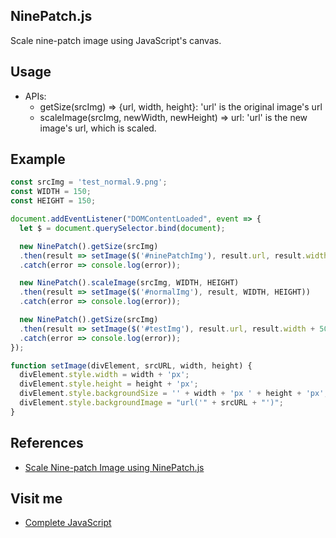 ## NinePatch.js
Scale nine-patch image using JavaScript's canvas.

## Usage
  * APIs:
    + getSize(srcImg) => {url, width, height}: 'url' is the original image's url
    + scaleImage(srcImg, newWidth, newHeight) => url: 'url' is the new image's url, which is scaled.

## Example

```js
const srcImg = 'test_normal.9.png';
const WIDTH = 150;
const HEIGHT = 150;

document.addEventListener("DOMContentLoaded", event => {
  let $ = document.querySelector.bind(document);

  new NinePatch().getSize(srcImg)
  .then(result => setImage($('#ninePatchImg'), result.url, result.width, result.height))
  .catch(error => console.log(error));

  new NinePatch().scaleImage(srcImg, WIDTH, HEIGHT)
  .then(result => setImage($('#normalImg'), result, WIDTH, HEIGHT))
  .catch(error => console.log(error));

  new NinePatch().getSize(srcImg)
  .then(result => setImage($('#testImg'), result.url, result.width + 50, result.height + 100))
  .catch(error => console.log(error));
});

function setImage(divElement, srcURL, width, height) {
  divElement.style.width = width + 'px';
  divElement.style.height = height + 'px';
  divElement.style.backgroundSize = '' + width + 'px ' + height + 'px'; 
  divElement.style.backgroundImage = "url('" + srcURL + "')";
}

```
## References

  * [Scale Nine-patch Image using NinePatch.js](https://codepen.io/completejavascript/pen/opOvaP)
  
## Visit me

  * [Complete JavaScript](https://completejavascript.com)
  
  

